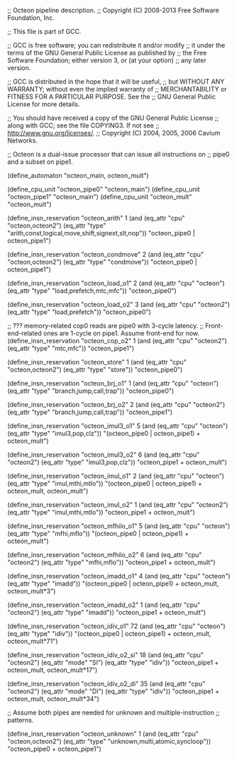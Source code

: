 ;;  Octeon pipeline description.
;;  Copyright (C) 2008-2013 Free Software Foundation, Inc.

;; This file is part of GCC.

;; GCC is free software; you can redistribute it and/or modify
;; it under the terms of the GNU General Public License as published by
;; the Free Software Foundation; either version 3, or (at your option)
;; any later version.

;; GCC is distributed in the hope that it will be useful,
;; but WITHOUT ANY WARRANTY; without even the implied warranty of
;; MERCHANTABILITY or FITNESS FOR A PARTICULAR PURPOSE.  See the
;; GNU General Public License for more details.

;; You should have received a copy of the GNU General Public License
;; along with GCC; see the file COPYING3.  If not see
;; <http://www.gnu.org/licenses/>.
;;   Copyright (C) 2004, 2005, 2006 Cavium Networks.


;; Octeon is a dual-issue processor that can issue all instructions on
;; pipe0 and a subset on pipe1.

(define_automaton "octeon_main, octeon_mult")

(define_cpu_unit "octeon_pipe0" "octeon_main")
(define_cpu_unit "octeon_pipe1" "octeon_main")
(define_cpu_unit "octeon_mult" "octeon_mult")

(define_insn_reservation "octeon_arith" 1
  (and (eq_attr "cpu" "octeon,octeon2")
       (eq_attr "type" "arith,const,logical,move,shift,signext,slt,nop"))
  "octeon_pipe0 | octeon_pipe1")

(define_insn_reservation "octeon_condmove" 2
  (and (eq_attr "cpu" "octeon,octeon2")
       (eq_attr "type" "condmove"))
  "octeon_pipe0 | octeon_pipe1")

(define_insn_reservation "octeon_load_o1" 2
  (and (eq_attr "cpu" "octeon")
       (eq_attr "type" "load,prefetch,mtc,mfc"))
  "octeon_pipe0")

(define_insn_reservation "octeon_load_o2" 3
  (and (eq_attr "cpu" "octeon2")
       (eq_attr "type" "load,prefetch"))
  "octeon_pipe0")

;; ??? memory-related cop0 reads are pipe0 with 3-cycle latency.
;; Front-end-related ones are 1-cycle on pipe1.  Assume front-end for now.
(define_insn_reservation "octeon_cop_o2" 1
  (and (eq_attr "cpu" "octeon2")
       (eq_attr "type" "mtc,mfc"))
  "octeon_pipe1")

(define_insn_reservation "octeon_store" 1
  (and (eq_attr "cpu" "octeon,octeon2")
       (eq_attr "type" "store"))
  "octeon_pipe0")

(define_insn_reservation "octeon_brj_o1" 1
  (and (eq_attr "cpu" "octeon")
       (eq_attr "type" "branch,jump,call,trap"))
  "octeon_pipe0")

(define_insn_reservation "octeon_brj_o2" 2
  (and (eq_attr "cpu" "octeon2")
       (eq_attr "type" "branch,jump,call,trap"))
  "octeon_pipe1")

(define_insn_reservation "octeon_imul3_o1" 5
  (and (eq_attr "cpu" "octeon")
       (eq_attr "type" "imul3,pop,clz"))
  "(octeon_pipe0 | octeon_pipe1) + octeon_mult")

(define_insn_reservation "octeon_imul3_o2" 6
  (and (eq_attr "cpu" "octeon2")
       (eq_attr "type" "imul3,pop,clz"))
  "octeon_pipe1 + octeon_mult")

(define_insn_reservation "octeon_imul_o1" 2
  (and (eq_attr "cpu" "octeon")
       (eq_attr "type" "imul,mthi,mtlo"))
  "(octeon_pipe0 | octeon_pipe1) + octeon_mult, octeon_mult")

(define_insn_reservation "octeon_imul_o2" 1
  (and (eq_attr "cpu" "octeon2")
       (eq_attr "type" "imul,mthi,mtlo"))
  "octeon_pipe1 + octeon_mult")

(define_insn_reservation "octeon_mfhilo_o1" 5
  (and (eq_attr "cpu" "octeon")
       (eq_attr "type" "mfhi,mflo"))
  "(octeon_pipe0 | octeon_pipe1) + octeon_mult")

(define_insn_reservation "octeon_mfhilo_o2" 6
  (and (eq_attr "cpu" "octeon2")
       (eq_attr "type" "mfhi,mflo"))
  "octeon_pipe1 + octeon_mult")

(define_insn_reservation "octeon_imadd_o1" 4
  (and (eq_attr "cpu" "octeon")
       (eq_attr "type" "imadd"))
  "(octeon_pipe0 | octeon_pipe1) + octeon_mult, octeon_mult*3")

(define_insn_reservation "octeon_imadd_o2" 1
  (and (eq_attr "cpu" "octeon2")
       (eq_attr "type" "imadd"))
  "octeon_pipe1 + octeon_mult")

(define_insn_reservation "octeon_idiv_o1" 72
  (and (eq_attr "cpu" "octeon")
       (eq_attr "type" "idiv"))
  "(octeon_pipe0 | octeon_pipe1) + octeon_mult, octeon_mult*71")

(define_insn_reservation "octeon_idiv_o2_si" 18
  (and (eq_attr "cpu" "octeon2")
       (eq_attr "mode" "SI")
       (eq_attr "type" "idiv"))
  "octeon_pipe1 + octeon_mult, octeon_mult*17")

(define_insn_reservation "octeon_idiv_o2_di" 35
  (and (eq_attr "cpu" "octeon2")
       (eq_attr "mode" "DI")
       (eq_attr "type" "idiv"))
  "octeon_pipe1 + octeon_mult, octeon_mult*34")

;; Assume both pipes are needed for unknown and multiple-instruction
;; patterns.

(define_insn_reservation "octeon_unknown" 1
  (and (eq_attr "cpu" "octeon,octeon2")
       (eq_attr "type" "unknown,multi,atomic,syncloop"))
  "octeon_pipe0 + octeon_pipe1")
